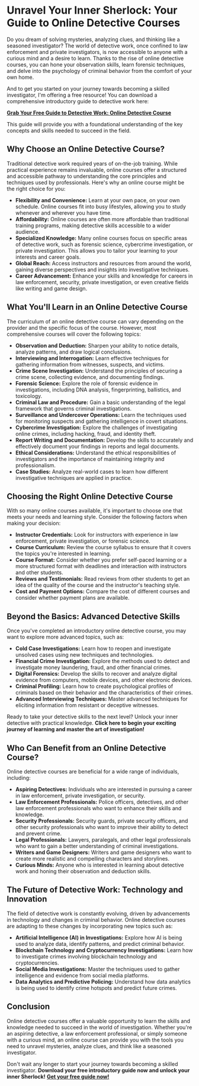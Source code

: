 # Unravel Your Inner Sherlock: Your Guide to Online Detective Courses

Do you dream of solving mysteries, analyzing clues, and thinking like a seasoned investigator? The world of detective work, once confined to law enforcement and private investigators, is now accessible to anyone with a curious mind and a desire to learn. Thanks to the rise of online detective courses, you can hone your observation skills, learn forensic techniques, and delve into the psychology of criminal behavior from the comfort of your own home.

And to get you started on your journey towards becoming a skilled investigator, I'm offering a free resource! You can download a comprehensive introductory guide to detective work here:

[**Grab Your Free Guide to Detective Work: Online Detective Course**](https://udemywork.com/online-detective-course)

This guide will provide you with a foundational understanding of the key concepts and skills needed to succeed in the field.

## Why Choose an Online Detective Course?

Traditional detective work required years of on-the-job training. While practical experience remains invaluable, online courses offer a structured and accessible pathway to understanding the core principles and techniques used by professionals. Here's why an online course might be the right choice for you:

*   **Flexibility and Convenience:** Learn at your own pace, on your own schedule. Online courses fit into busy lifestyles, allowing you to study whenever and wherever you have time.
*   **Affordability:** Online courses are often more affordable than traditional training programs, making detective skills accessible to a wider audience.
*   **Specialized Knowledge:** Many online courses focus on specific areas of detective work, such as forensic science, cybercrime investigation, or private investigation. This allows you to tailor your learning to your interests and career goals.
*   **Global Reach:** Access instructors and resources from around the world, gaining diverse perspectives and insights into investigative techniques.
*   **Career Advancement:** Enhance your skills and knowledge for careers in law enforcement, security, private investigation, or even creative fields like writing and game design.

## What You'll Learn in an Online Detective Course

The curriculum of an online detective course can vary depending on the provider and the specific focus of the course. However, most comprehensive courses will cover the following topics:

*   **Observation and Deduction:** Sharpen your ability to notice details, analyze patterns, and draw logical conclusions.
*   **Interviewing and Interrogation:** Learn effective techniques for gathering information from witnesses, suspects, and victims.
*   **Crime Scene Investigation:** Understand the principles of securing a crime scene, collecting evidence, and documenting findings.
*   **Forensic Science:** Explore the role of forensic evidence in investigations, including DNA analysis, fingerprinting, ballistics, and toxicology.
*   **Criminal Law and Procedure:** Gain a basic understanding of the legal framework that governs criminal investigations.
*   **Surveillance and Undercover Operations:** Learn the techniques used for monitoring suspects and gathering intelligence in covert situations.
*   **Cybercrime Investigation:** Explore the challenges of investigating online crimes, including hacking, fraud, and identity theft.
*   **Report Writing and Documentation:** Develop the skills to accurately and effectively document your findings in reports and legal documents.
*   **Ethical Considerations:** Understand the ethical responsibilities of investigators and the importance of maintaining integrity and professionalism.
*   **Case Studies:** Analyze real-world cases to learn how different investigative techniques are applied in practice.

## Choosing the Right Online Detective Course

With so many online courses available, it's important to choose one that meets your needs and learning style. Consider the following factors when making your decision:

*   **Instructor Credentials:** Look for instructors with experience in law enforcement, private investigation, or forensic science.
*   **Course Curriculum:** Review the course syllabus to ensure that it covers the topics you're interested in learning.
*   **Course Format:** Consider whether you prefer self-paced learning or a more structured format with deadlines and interaction with instructors and other students.
*   **Reviews and Testimonials:** Read reviews from other students to get an idea of the quality of the course and the instructor's teaching style.
*   **Cost and Payment Options:** Compare the cost of different courses and consider whether payment plans are available.

## Beyond the Basics: Advanced Detective Skills

Once you've completed an introductory online detective course, you may want to explore more advanced topics, such as:

*   **Cold Case Investigations:** Learn how to reopen and investigate unsolved cases using new techniques and technologies.
*   **Financial Crime Investigation:** Explore the methods used to detect and investigate money laundering, fraud, and other financial crimes.
*   **Digital Forensics:** Develop the skills to recover and analyze digital evidence from computers, mobile devices, and other electronic devices.
*   **Criminal Profiling:** Learn how to create psychological profiles of criminals based on their behavior and the characteristics of their crimes.
*   **Advanced Interviewing Techniques:** Master advanced techniques for eliciting information from resistant or deceptive witnesses.

Ready to take your detective skills to the next level? Unlock your inner detective with practical knowledge. **Click here to begin your exciting journey of learning and master the art of investigation!**

## Who Can Benefit from an Online Detective Course?

Online detective courses are beneficial for a wide range of individuals, including:

*   **Aspiring Detectives:** Individuals who are interested in pursuing a career in law enforcement, private investigation, or security.
*   **Law Enforcement Professionals:** Police officers, detectives, and other law enforcement professionals who want to enhance their skills and knowledge.
*   **Security Professionals:** Security guards, private security officers, and other security professionals who want to improve their ability to detect and prevent crime.
*   **Legal Professionals:** Lawyers, paralegals, and other legal professionals who want to gain a better understanding of criminal investigations.
*   **Writers and Game Designers:** Writers and game designers who want to create more realistic and compelling characters and storylines.
*   **Curious Minds:** Anyone who is interested in learning about detective work and honing their observation and deduction skills.

## The Future of Detective Work: Technology and Innovation

The field of detective work is constantly evolving, driven by advancements in technology and changes in criminal behavior. Online detective courses are adapting to these changes by incorporating new topics such as:

*   **Artificial Intelligence (AI) in Investigations:** Explore how AI is being used to analyze data, identify patterns, and predict criminal behavior.
*   **Blockchain Technology and Cryptocurrency Investigations:** Learn how to investigate crimes involving blockchain technology and cryptocurrencies.
*   **Social Media Investigations:** Master the techniques used to gather intelligence and evidence from social media platforms.
*   **Data Analytics and Predictive Policing:** Understand how data analytics is being used to identify crime hotspots and predict future crimes.

## Conclusion

Online detective courses offer a valuable opportunity to learn the skills and knowledge needed to succeed in the world of investigation. Whether you're an aspiring detective, a law enforcement professional, or simply someone with a curious mind, an online course can provide you with the tools you need to unravel mysteries, analyze clues, and think like a seasoned investigator.

Don't wait any longer to start your journey towards becoming a skilled investigator. **Download your free introductory guide now and unlock your inner Sherlock!**
[**Get your free guide now!**](https://udemywork.com/online-detective-course)
